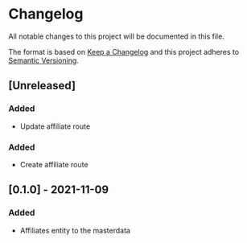 # Changelog

All notable changes to this project will be documented in this file.

The format is based on [Keep a Changelog](http://keepachangelog.com/en/1.0.0/)
and this project adheres to [Semantic Versioning](http://semver.org/spec/v2.0.0.html).

## [Unreleased]

### Added

- Update affiliate route

### Added

- Create affiliate route

## [0.1.0] - 2021-11-09

### Added

- Affiliates entity to the masterdata
